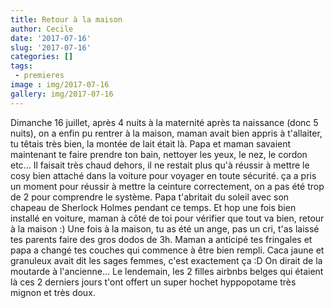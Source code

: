 ```yaml
---
title: Retour à la maison
author: Cecile
date: '2017-07-16'
slug: '2017-07-16'
categories: []
tags:
 - premieres
image : img/2017-07-16
gallery: img/2017-07-16
---
```


Dimanche 16 juillet, après 4 nuits à la maternité après ta naissance (donc 5 nuits), on a enfin pu rentrer à la maison, maman avait bien appris à t'allaiter, tu têtais très bien, la montée de lait était là. Papa et maman savaient maintenant te faire prendre ton bain, nettoyer les yeux, le nez, le cordon etc... Il faisait très chaud dehors, il ne restait plus qu'à réussir à mettre le cosy bien attaché dans la voiture pour voyager en toute sécurité. ça a pris un moment pour réussir à mettre la ceinture correctement, on a pas été trop de 2 pour comprendre le système. Papa t'abritait du soleil avec son chapeau de Sherlock Holmes pendant ce temps. Et hop une fois bien installé en voiture, maman à côté de toi pour vérifier que tout va bien, retour à la maison :) 
Une fois à la maison, tu as été un ange, pas un cri, t'as laissé tes parents faire des gros dodos de 3h. Maman a anticipé tes fringales et papa a changé tes couches qui commence à être bien rempli. Caca jaune et granuleux avait dit les sages femmes, c'est exactement ça :D On dirait de la moutarde à l'ancienne... 
Le lendemain, les 2 filles airbnbs belges qui étaient là ces 2 derniers jours t'ont offert un super hochet hyppopotame très mignon et très doux.